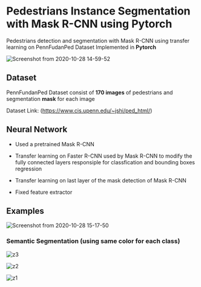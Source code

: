 # Pedestrians Instance Segmentation with Mask R-CNN using Pytorch

Pedestrians detection and segmentation with Mask R-CNN using transfer learning on PennFudanPed Dataset
Implemented in **Pytorch**

![Screenshot from 2020-10-28 14-59-52](https://user-images.githubusercontent.com/35613645/97443320-8fb59280-1933-11eb-8fb2-83a436e7b0ab.png)


## Dataset

PennFundanPed Dataset consist of **170 images** of pedestrians and segmentation **mask** for each image

Dataset Link: (https://www.cis.upenn.edu/~jshi/ped_html/)


## Neural Network 

* Used a pretrained Mask R-CNN

* Transfer learning on Faster R-CNN used by Mask R-CNN to modify the fully connected layers responsiple for classfication and bounding boxes regression

* Transfer learning on last layer of the mask detection of Mask R-CNN

* Fixed feature extractor 


## Examples

![Screenshot from 2020-10-28 15-17-50](https://user-images.githubusercontent.com/35613645/97443331-9217ec80-1933-11eb-9a5f-02ceeb9cfabe.png)


### Semantic Segmentation (using same color for each class)

![z3](https://user-images.githubusercontent.com/35613645/97431419-eff00880-1922-11eb-8c39-43c3d1f31347.png)

![z2](https://user-images.githubusercontent.com/35613645/97433487-4579e480-1926-11eb-8582-7e54fc7b99ac.png)

![z1](https://user-images.githubusercontent.com/35613645/97433494-4874d500-1926-11eb-8df6-f37c965be25f.png)

